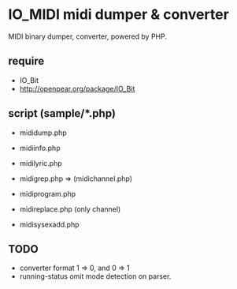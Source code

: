 # IO_MIDI midi dumper & converter

MIDI binary dumper, converter, powered by PHP.

## require

- IO_Bit
 - http://openpear.org/package/IO_Bit

## script (sample/*.php)

- mididump.php
- midiinfo.php
- midilyric.php

- midigrep.php => (midichannel.php)
- midiprogram.php
- midireplace.php (only channel)
- midisysexadd.php

## TODO

- converter format 1 => 0, and 0 => 1
- running-status omit mode detection on parser.
